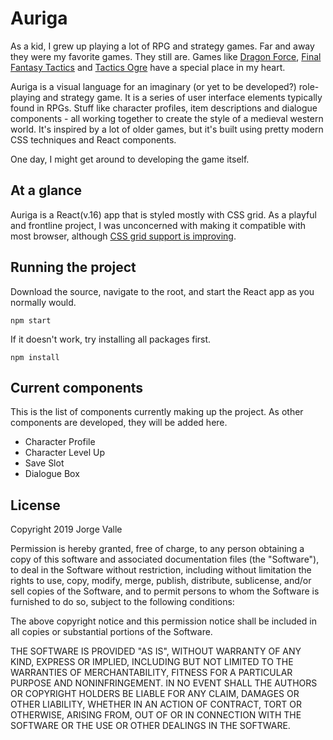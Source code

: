 # Auriga

As a kid, I grew up playing a lot of RPG and strategy games. Far and away they were my favorite games. They still are. Games like [Dragon Force](https://en.wikipedia.org/wiki/Dragon_Force), [Final Fantasy Tactics](https://en.wikipedia.org/wiki/Final_Fantasy_Tactics) and [Tactics Ogre](https://en.wikipedia.org/wiki/Tactics_Ogre:_Let_Us_Cling_Together) have a special place in my heart.

Auriga is a visual language for an imaginary (or yet to be developed?) role-playing and strategy game. It is a series of user interface elements typically found in RPGs. Stuff like character profiles, item descriptions and dialogue components - all working together to create the style of a medieval western world. It's inspired by a lot of older games, but it's built using pretty modern CSS techniques and React components.

One day, I might get around to developing the game itself.

## At a glance

Auriga is a React(v.16) app that is styled mostly with CSS grid. As a playful and frontline project, I was unconcerned with making it compatible with most browser, although [CSS grid support is improving](https://caniuse.com/#feat=css-grid).

## Running the project

Download the source, navigate to the root, and start the React app as you normally would.

`
npm start
`

If it doesn't work, try installing all packages first.

`
npm install
`

## Current components

This is the list of components currently making up the project. As other components are developed, they will be added here.

* Character Profile
* Character Level Up
* Save Slot
* Dialogue Box

## License

Copyright 2019 Jorge Valle

Permission is hereby granted, free of charge, to any person obtaining a copy of this software and associated documentation files (the "Software"), to deal in the Software without restriction, including without limitation the rights to use, copy, modify, merge, publish, distribute, sublicense, and/or sell copies of the Software, and to permit persons to whom the Software is furnished to do so, subject to the following conditions:

The above copyright notice and this permission notice shall be included in all copies or substantial portions of the Software.

THE SOFTWARE IS PROVIDED "AS IS", WITHOUT WARRANTY OF ANY KIND, EXPRESS OR IMPLIED, INCLUDING BUT NOT LIMITED TO THE WARRANTIES OF MERCHANTABILITY, FITNESS FOR A PARTICULAR PURPOSE AND NONINFRINGEMENT. IN NO EVENT SHALL THE AUTHORS OR COPYRIGHT HOLDERS BE LIABLE FOR ANY CLAIM, DAMAGES OR OTHER LIABILITY, WHETHER IN AN ACTION OF CONTRACT, TORT OR OTHERWISE, ARISING FROM, OUT OF OR IN CONNECTION WITH THE SOFTWARE OR THE USE OR OTHER DEALINGS IN THE SOFTWARE.